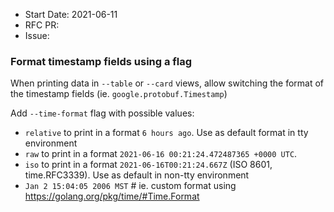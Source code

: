 - Start Date: 2021-06-11
- RFC PR:
- Issue:

### Format timestamp fields using a flag

When printing data in `--table` or `--card` views, allow switching the format of the timestamp fields (ie. `google.protobuf.Timestamp`) 

Add `--time-format` flag with possible values:
- `relative` to print in a format `6 hours ago`. Use as default format in tty environment
- `raw` to print in a format  `2021-06-16 00:21:24.472487365 +0000 UTC`.
- `iso` to print in a format `2021-06-16T00:21:24.667Z` (ISO 8601, time.RFC3339). Use as default in non-tty environment
- `Jan 2 15:04:05 2006 MST` # ie. custom format using https://golang.org/pkg/time/#Time.Format
